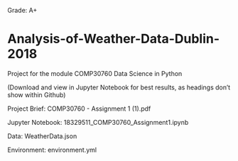 Grade: A+

# Analysis-of-Weather-Data-Dublin-2018

Project for the module COMP30760 Data Science in Python 

(Download and view in Jupyter Notebook for best results, as headings don’t show within Github)

Project Brief: COMP30760 - Assignment 1 (1).pdf

Jupyter Notebook: 18329511_COMP30760_Assignment1.ipynb

Data: WeatherData.json

Environment: environment.yml
